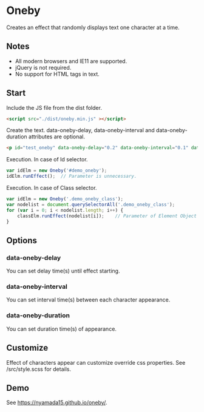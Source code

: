 Oneby
=======

Creates an effect that randomly displays text one character at a time.

## Notes
- All modern browsers and IE11 are supported.
- jQuery is not required.
- No support for HTML tags in text.

## Start
Include the JS file from the dist folder.
```html
<script src="./dist/oneby.min.js" ></script>
```

Create the text.
data-oneby-delay, data-oneby-interval and data-oneby-duration attributes are optional.
```html
<p id="test_oneby" data-oneby-delay="0.2" data-oneby-interval="0.1" data-oneby-duration="0.6">Oneby test</p>
```

Execution.
In case of Id selector.
```javascript
var idElm = new Oneby('#demo_oneby');
idElm.runEffect();  // Parameter is unnecessary.
```

Execution.
In case of Class selector.
```javascript
var idElm = new Oneby('.demo_oneby_class');
var nodelist = document.querySelectorAll('.demo_oneby_class');
for (var i = 0; i < nodelist.length; i++) {
    classElm.runEffect(nodelist[i]);    // Parameter of Element Object is required.
}
```

## Options
### data-oneby-delay
You can set delay time(s) until effect starting.

### data-oneby-interval
You can set interval time(s) between each character appearance.

### data-oneby-duration
You can set duration time(s) of appearance.

## Customize
Effect of characters appear can customize override css properties.
See /src/style.scss for details.

## Demo
See https://nyamada15.github.io/oneby/.